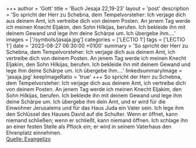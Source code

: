 +++
author = 'Gott'
title = 'Buch Jesaja 22,19-23'
layout = 'post'
description = 'So spricht der Herr zu Schebna, dem Tempelvorsteher: Ich verjage dich aus deinem Amt, ich vertreibe dich von deinem Posten. An jenem Tag werde ich meinen Knecht Eljakim, den Sohn Hilkijas, berufen. Ich bekleide ihn mit deinem Gewand und lege ihm deine Schärpe um. Ich übergebe ihm....'
images = ['/symbols/jasaja.jpg']
categories = ['LECTIO 1']
tags = ['LECTIO 1']
date = '2023-08-27 06:30:00 +0100'
summary = 'So spricht der Herr zu Schebna, dem Tempelvorsteher: Ich verjage dich aus deinem Amt, ich vertreibe dich von deinem Posten. An jenem Tag werde ich meinen Knecht Eljakim, den Sohn Hilkijas, berufen. Ich bekleide ihn mit deinem Gewand und lege ihm deine Schärpe um. Ich übergebe ihm....'
linkedsummaryImage = 'jasaja.jpg'
keepImageRatio = 'true'
+++
So spricht der Herr zu Schebna, dem Tempelvorsteher: Ich verjage dich aus deinem Amt, ich vertreibe dich von deinem Posten.
An jenem Tag werde ich meinen Knecht Eljakim, den Sohn Hilkijas, berufen.
Ich bekleide ihn mit deinem Gewand und lege ihm deine Schärpe um. Ich übergebe ihm dein Amt, und er wird für die Einwohner Jerusalems und für das Haus Juda ein Vater sein.<!--more-->
Ich lege ihm den Schlüssel des Hauses David auf die Schulter. Wenn er öffnet, kann niemand schließen; wenn er schließt, kann niemand öffnen.
Ich schlage ihn an einer festen Stelle als Pflock ein; er wird in seinem Vaterhaus den Ehrenplatz einnehmen.<br> [Quelle: Evangelizo](https://evangeliumtagfuertag.org/DE/gospel)